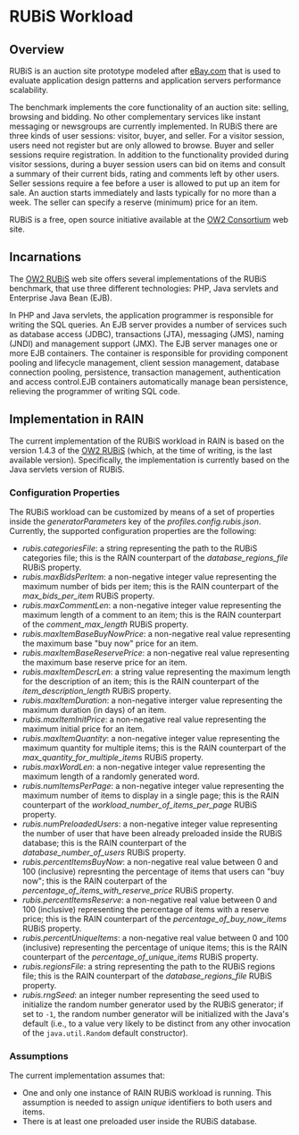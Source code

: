 RUBiS Workload
==============


## Overview

RUBiS is an auction site prototype modeled after [eBay.com](http://www.ebay.com) that is used to evaluate application design patterns and application servers performance scalability.

The benchmark implements the core functionality of an auction site: selling, browsing and bidding. No other complementary services like instant messaging or newsgroups are currently implemented. In RUBiS there are three kinds of user sessions: visitor, buyer, and seller. For a visitor session, users need not register but are only allowed to browse. Buyer and seller sessions require registration. In addition to the functionality provided during visitor sessions, during a buyer session users can bid on items and consult a summary of their current bids, rating and comments left by other users. Seller sessions require a fee before a user is allowed to put up an item for sale. An auction starts immediately and lasts typically for no more than a week. The seller can specify a reserve (minimum) price for an item.

RUBiS is a free, open source initiative available at the [OW2 Consortium](http://rubis.ow2.org/) web site.


## Incarnations

The [OW2 RUBiS](http://rubis.ow2.org) web site offers several implementations of the RUBiS benchmark, that use three different technologies: PHP, Java servlets and Enterprise Java Bean (EJB).

In PHP and Java servlets, the application programmer is responsible for writing the SQL queries.
An EJB server provides a number of services such as database access (JDBC), transactions (JTA), messaging (JMS), naming (JNDI) and management support (JMX). The EJB server manages one or more EJB containers. The container is responsible for providing component pooling and lifecycle management, client session management, database connection pooling, persistence, transaction management, authentication and access control.EJB containers automatically manage bean persistence, relieving the programmer of writing SQL code.


## Implementation in RAIN

The current implementation of the RUBiS workload in RAIN is based on the version 1.4.3 of the [OW2 RUBiS](http://http://rubis.ow2.org/) (which, at the time of writing, is the last available version).
Specifically, the implementation is currently based on the Java servlets version of RUBiS.

### Configuration Properties

The RUBiS workload can be customized by means of a set of properties inside the *generatorParameters* key of the *profiles.config.rubis.json*.
Currently, the supported configuration properties are the following:
- *rubis.categoriesFile*: a string representing the path to the RUBiS categories file; this is the RAIN counterpart of the *database\_regions\_file* RUBiS property.
- *rubis.maxBidsPerItem*: a non-negative integer value representing the maximum number of bids per item; this is the RAIN counterpart of the *max\_bids\_per\_item* RUBiS property.
- *rubis.maxCommentLen*: a non-negative integer value representing the maximum length of a comment to an item; this is the RAIN counterpart of the *comment\_max\_length* RUBiS property.
- *rubis.maxItemBaseBuyNowPrice*: a non-negative real value representing the maximum base "buy now" price for an item.
- *rubis.maxItemBaseReservePrice*: a non-negative real value representing the maximum base reserve price for an item.
- *rubis.maxItemDescrLen*: a string value representing the maximum length for the description of an item; this is the RAIN counterpart of the *item\_description\_length* RUBiS property.
- *rubis.maxItemDuration*: a non-negative interger value representing the maximum duration (in days) of an item.
- *rubis.maxItemInitPrice*: a non-negative real value representing the maximum initial price for an item.
- *rubis.maxItemQuantity*: a non-negative integer value representing the maximum quantity for multiple items; this is the RAIN counterpart of the *max\_quantity\_for_multiple\_items* RUBiS property.
- *rubis.maxWordLen*: a non-negative integer value representing the maximum length of a randomly generated word.
- *rubis.numItemsPerPage*: a non-negative integer value representing the maximum number of items to display in a single page; this is the RAIN counterpart of the *workload\_number\_of\_items\_per\_page* RUBiS property.
- *rubis.numPreloadedUsers*: a non-negative integer value representing the number of user that have been already preloaded inside the RUBiS database; this is the RAIN counterpart of the *database\_number\_of\_users* RUBiS property.
- *rubis.percentItemsBuyNow*: a non-negative real value between 0 and 100 (inclusive) represnting the percentage of items that users can "buy now"; this is the RAIN couterpart of the *percentage\_of_items\_with\_reserve\_price* RUBiS property.
- *rubis.percentItemsReserve*: a non-negative real value between 0 and 100 (inclusive) representing the percentage of items with a reserve price; this is the RAIN counterpart of the *percentage\_of\_buy\_now\_items* RUBiS property.
- *rubis.percentUniqueItems*: a non-negative real value between 0 and 100 (inclusive) representing the percentage of unique items; this is the RAIN counterpart of the *percentage\_of\_unique\_items* RUBiS property.
- *rubis.regionsFile*: a string representing the path to the RUBiS regions file; this is the RAIN counterpart of the *database\_regions\_file* RUBiS property.
- *rubis.rngSeed*: an integer number representing the seed used to initialize the random number generator used by the RUBiS generator; if set to `-1`, the random number generator will be initialized with the Java's default (i.e., to a value very likely to be distinct from any other invocation of the `java.util.Random` default constructor).

### Assumptions

The current implementation assumes that:
- One and only one instance of RAIN RUBiS workload is running. This assumption is needed to assign _unique_ identifiers to both users and items.
- There is at least one preloaded user inside the RUBiS database.
